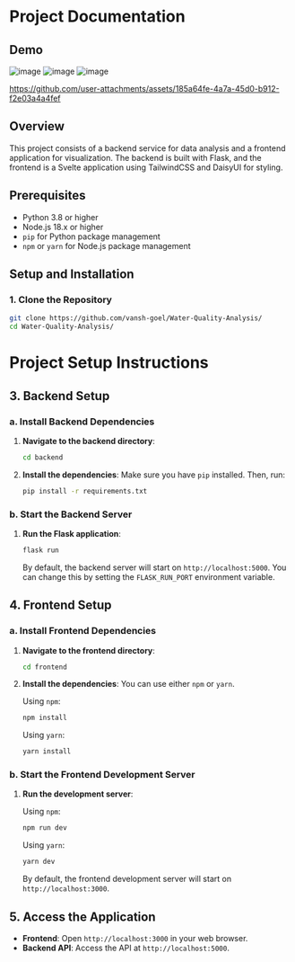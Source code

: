 # Project Documentation

## Demo
![image](https://github.com/user-attachments/assets/4e101309-ac22-4a3f-9e0d-92d334c76b58)
![image](https://github.com/user-attachments/assets/d378b37e-b207-4088-9219-2d9d4cfe4048)
![image](https://github.com/user-attachments/assets/43d74c2b-5150-40a9-88c0-461f64a6894c)

https://github.com/user-attachments/assets/185a64fe-4a7a-45d0-b912-f2e03a4a4fef

## Overview

This project consists of a backend service for data analysis and a frontend application for visualization. The backend is built with Flask, and the frontend is a Svelte application using TailwindCSS and DaisyUI for styling.

## Prerequisites

- Python 3.8 or higher
- Node.js 18.x or higher
- `pip` for Python package management
- `npm` or `yarn` for Node.js package management

## Setup and Installation

### 1. Clone the Repository

```bash
git clone https://github.com/vansh-goel/Water-Quality-Analysis/
cd Water-Quality-Analysis/
```

# Project Setup Instructions

## 3. Backend Setup

### a. Install Backend Dependencies

1. **Navigate to the backend directory**:
   ```bash
   cd backend
   ```

2. **Install the dependencies**:
   Make sure you have `pip` installed. Then, run:
   ```bash
   pip install -r requirements.txt
   ```

### b. Start the Backend Server

1. **Run the Flask application**:
   ```bash
   flask run
   ```
   By default, the backend server will start on `http://localhost:5000`. You can change this by setting the `FLASK_RUN_PORT` environment variable.

## 4. Frontend Setup

### a. Install Frontend Dependencies

1. **Navigate to the frontend directory**:
   ```bash
   cd frontend
   ```

2. **Install the dependencies**:
   You can use either `npm` or `yarn`.
   
   Using `npm`:
   ```bash
   npm install
   ```
   
   Using `yarn`:
   ```bash
   yarn install
   ```

### b. Start the Frontend Development Server

1. **Run the development server**:
   
   Using `npm`:
   ```bash
   npm run dev
   ```
   
   Using `yarn`:
   ```bash
   yarn dev
   ```
   By default, the frontend development server will start on `http://localhost:3000`.

## 5. Access the Application

* **Frontend**: Open `http://localhost:3000` in your web browser.
* **Backend API**: Access the API at `http://localhost:5000`.
